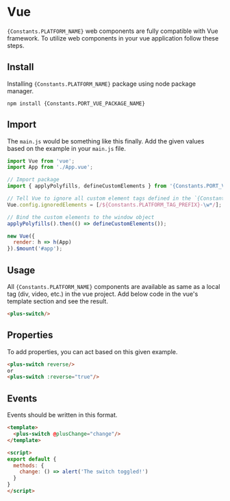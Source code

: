 # Vue

`{Constants.PLATFORM_NAME}` web components are fully compatible with Vue framework. To utilize web components in your vue application follow these steps.

## Install

Installing `{Constants.PLATFORM_NAME}` package using node package manager.

```shell
npm install {Constants.PORT_VUE_PACKAGE_NAME}
```

## Import

The `main.js` would be something like this finally. Add the given values based on the example in your `main.js` file.

```js
import Vue from 'vue';
import App from './App.vue';

// Import package
import { applyPolyfills, defineCustomElements } from '{Constants.PORT_VUE_PACKAGE_LOADER}';

// Tell Vue to ignore all custom element tags defined in the `{Constants.PORT_VUE_PACKAGE_NAME}`
Vue.config.ignoredElements = [/${Constants.PLATFORM_TAG_PREFIX}-\w*/];

// Bind the custom elements to the window object
applyPolyfills().then(() => defineCustomElements());

new Vue({
  render: h => h(App)
}).$mount('#app');
```

## Usage

All `{Constants.PLATFORM_NAME}` components are available as same as a local tag (div, video, etc.) in the vue project. Add below code in the vue's template section and see the result.

```html
<plus-switch/>
```

## Properties

To add properties, you can act based on this given example.

```html
<plus-switch reverse/>
or
<plus-switch :reverse="true"/>
```

## Events

Events should be written in this format.

```html
<template>
  <plus-switch @plusChange="change"/>
</template>

<script>
export default {
  methods: {
    change: () => alert('The switch toggled!')
  }
}
</script>
```
